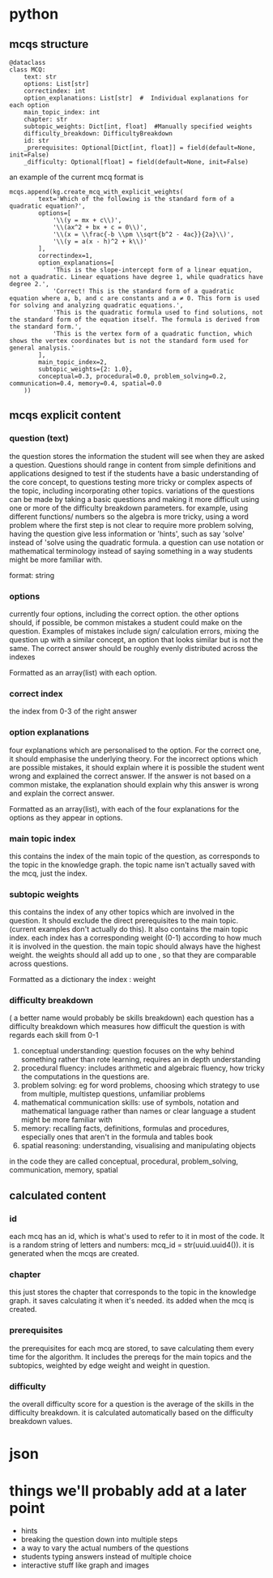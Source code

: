 # python
## mcqs structure


```
@dataclass
class MCQ:
    text: str
    options: List[str]
    correctindex: int
    option_explanations: List[str]  #  Individual explanations for each option
    main_topic_index: int
    chapter: str
    subtopic_weights: Dict[int, float]  #Manually specified weights
    difficulty_breakdown: DifficultyBreakdown
    id: str
    _prerequisites: Optional[Dict[int, float]] = field(default=None, init=False)
    _difficulty: Optional[float] = field(default=None, init=False)
```
an example of the current mcq format is
```    
mcqs.append(kg.create_mcq_with_explicit_weights(
        text='Which of the following is the standard form of a quadratic equation?',
        options=[
            '\\(y = mx + c\\)',
            '\\(ax^2 + bx + c = 0\\)',
            '\\(x = \\frac{-b \\pm \\sqrt{b^2 - 4ac}}{2a}\\)',
            '\\(y = a(x - h)^2 + k\\)'
        ],
        correctindex=1,
        option_explanations=[
            'This is the slope-intercept form of a linear equation, not a quadratic. Linear equations have degree 1, while quadratics have degree 2.',
            'Correct! This is the standard form of a quadratic equation where a, b, and c are constants and a ≠ 0. This form is used for solving and analyzing quadratic equations.',
            'This is the quadratic formula used to find solutions, not the standard form of the equation itself. The formula is derived from the standard form.',
            'This is the vertex form of a quadratic function, which shows the vertex coordinates but is not the standard form used for general analysis.'
        ],
        main_topic_index=2,
        subtopic_weights={2: 1.0},
        conceptual=0.3, procedural=0.0, problem_solving=0.2, communication=0.4, memory=0.4, spatial=0.0
    ))
```






## mcqs explicit content
### question (text)
the question stores the information the student will see when they are asked a question. Questions should range in content from simple definitions and applications designed to test if the students have a basic understanding of the core concept, to questions testing more tricky or complex aspects of the topic, including incorporating other topics.
    variations of the questions can be made by taking a basic questions and making it more difficult using one or more of the difficulty breakdown parameters. for example, using different functions/ numbers so the algebra is more tricky, using a word problem where the first step is not clear to require more problem solving, having the question give less information or 'hints', such as say 'solve' instead of 'solve using the quadratic formula. a question can use notation or mathematical terminology instead of saying something in a way students might be more familiar with.


format: string
### options
currently four options, including the correct option. the other options should, if possible, be common mistakes a student could make on the question. Examples of mistakes include sign/ calculation errors, mixing the question up with a similar concept, an option that looks similar but is not the same. The correct answer should be roughly evenly distributed across the indexes


Formatted as an array(list) with each option.
### correct index
the index from 0-3 of the right answer
### option explanations
four explanations which are personalised to the option. For the correct one, it should emphasise the underlying theory. For the incorrect options which are possible mistakes, it should explain where it is possible the student went wrong and explained the correct answer. If the answer is not based on a common mistake, the explanation should explain why this answer is wrong and explain the correct answer.


Formatted as an array(list), with each of the four explanations for the options as they appear in options.
### main topic index
this contains the index of the main topic of the question, as corresponds to the topic in the knowledge graph. the topic name isn't actually saved with the mcq, just the index.


### subtopic weights
this contains the index of any other topics which are involved in the question. It should exclude the direct prerequisites to the main topic.  (current examples don't actually do this). It also contains the main topic index. each index has a corresponding weight (0-1) according to how much it is involved in the question. the main topic should always have the highest weight. the weights should all add up to one , so that they are comparable across questions.


Formatted as a dictionary the index : weight


### difficulty breakdown
( a better name would probably be skills breakdown)
each question has a difficulty breakdown which measures how difficult the question is with regards each skill from 0-1
1. conceptual understanding: question focuses on the why behind something rather than rote learning, requires an in depth understanding
2. procedural fluency: includes arithmetic and algebraic fluency, how tricky the computations in the questions are.
3. problem solving: eg for word problems, choosing which strategy to use from multiple, multistep questions, unfamiliar problems
4. mathematical communication skills: use of symbols, notation and mathematical language rather than names or clear language a student might be more familiar with
5. memory: recalling facts, definitions, formulas and procedures, especially ones that aren't in the formula and tables book
6. spatial reasoning: understanding, visualising and manipulating objects


in the code they are called conceptual, procedural, problem_solving, communication, memory, spatial


## calculated content
### id
each mcq has an id, which is what's used to refer to it in most of the code. It is a random string of letters and numbers: mcq_id = str(uuid.uuid4()). it is generated when the mcqs are created.  


### chapter
this just stores the chapter that corresponds to the topic in the knowledge graph. it saves calculating it when it's needed. its added when the mcq is created.


### prerequisites
the prerequisites for each mcq are stored, to save calculating them every time for the algorithm. It includes the prereqs for the main topics and the subtopics, weighted by edge weight and weight in question.


### difficulty
the overall difficulty score for a question is the average of the skills in the difficulty breakdown. it is calculated automatically based on the difficulty breakdown values.


# json


# things we'll probably add at a later point
- hints
- breaking the question down into multiple steps
- a way to vary the actual numbers of the questions
- students typing answers instead of multiple choice
- interactive stuff like graph and images